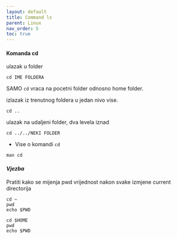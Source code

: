 ```yaml
---
layout: default
title: Command ls
parent: Linux
nav_order: 5
toc: true
---
```



#### Komanda **cd**

ulazak u folder

```
cd IME FOLDERA
```

SAMO `cd` vraca na pocetni folder odnosno home folder.


izlazak iz trenutnog foldera u jedan nivo vise.

```
cd ..
```

ulazak na udaljeni folder, dva levela iznad

```
cd ../../NEKI FOLDER
```

* Vise o komandi `cd`

````
man cd
````

#### ***Vjezba***

Pratiti kako se mijenja pwd vrijednost nakon svake izmjene current directorija

```
cd ~
pwd
echo $PWD
```

```
cd $HOME
pwd
echo $PWD
```
